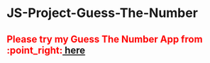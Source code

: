 # JS-Project-Guess-The-Number

<h2 style="color : red">Please try my Guess The Number App from :point_right:<a href="https://yadoxis.github.io/JS-Project-Guess-The-Number/" target="_blank" rel="noopener noreferrer"> here</a> </h2>

